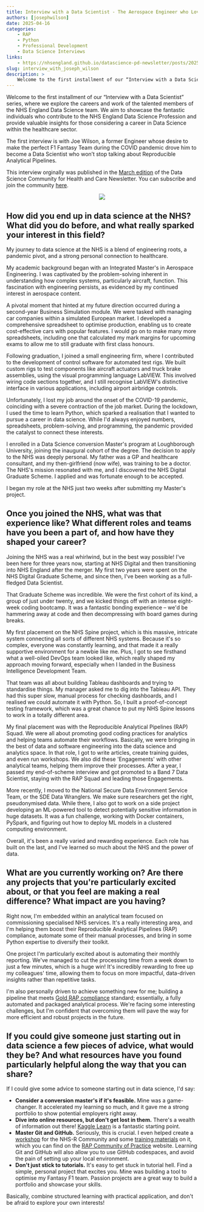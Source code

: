 ```yaml
---
title: Interview with a Data Scientist - The Aerospace Engineer who Loved Spreadsheets
authors: [josephwilson]
date: 2025-04-16
categories: 
    - RAP
    - Python
    - Professional Development
    - Data Science Interviews
links:
    - https://nhsengland.github.io/datascience-pd-newsletter/posts/2025_03/newsletter.html
slug: interview_with_joseph_wilson
description: >
    Welcome to the first installment of our “Interview with a Data Scientist” series, where we explore the careers and work of the talented members of the NHS England Data Science team. This first interview is with Joe Wilson, a former Engineer whose desire to make the perfect F1 Fantasy Team during the COVID pandemic drove him to become a Data Scientist who won’t stop talking about Reproducible Analytical Pipelines.
---
```


Welcome to the first installment of our “Interview with a Data Scientist” series, where we explore the careers and work of the talented members of the NHS England Data Science team. We aim to showcase the fantastic individuals who contribute to the NHS England Data Science Profession and provide valuable insights for those considering a career in Data Science within the healthcare sector.

The first interview is with Joe Wilson, a former Engineer whose desire to make the perfect F1 Fantasy Team during the COVID pandemic drove him to become a Data Scientist who won’t stop talking about Reproducible Analytical Pipelines.

This interview orginally was published in the [March edition](https://nhsengland.github.io/datascience-pd-newsletter/posts/2025_03/newsletter.html) of the Data Science Community for Health and Care Newsletter. You can subscribe and join the community [here](https://forms.office.com/pages/responsepage.aspx?id=slTDN7CF9UeyIge0jXdO48pr_29hyJFKpCZ7SYYvjeFUNUVPMUk0STlDRlJMNklIWEI3V0NZVTZXVS4u&route=shorturl).

<!-- more -->

<p align="center">
<img src="https://avatars.githubusercontent.com/u/94833558?v=4" />
</p>

## How did you end up in data science at the NHS? What did you do before, and what really sparked your interest in this field?

My journey to data science at the NHS is a blend of engineering roots, a pandemic pivot, and a strong personal connection to healthcare.

My academic background began with an Integrated Master's in Aerospace Engineering. I was captivated by the problem-solving inherent in understanding how complex systems, particularly aircraft, function. This fascination with engineering persists, as evidenced by my continued interest in aerospace content.

A pivotal moment that hinted at my future direction occurred during a second-year Business Simulation module. We were tasked with managing car companies within a simulated European market. I developed a comprehensive spreadsheet to optimise production, enabling us to create cost-effective cars with popular features. I would go on to make many more spreadsheets, including one that calculated my mark margins for upcoming exams to allow me to still graduate with first class honours.

Following graduation, I joined a small engineering firm, where I contributed to the development of control software for automated test rigs. We built custom rigs to test components like aircraft actuators and truck brake assemblies, using the visual programming language LabVIEW. This involved wiring code sections together, and I still recognise LabVIEW's distinctive interface in various applications, including airport airbridge controls.

Unfortunately, I lost my job around the onset of the COVID-19 pandemic, coinciding with a severe contraction of the job market. During the lockdown, I used the time to learn Python, which sparked a realisation that I wanted to pursue a career in data science. While I'd always enjoyed numbers, spreadsheets, problem-solving, and programming, the pandemic provided the catalyst to connect these interests.

I enrolled in a Data Science conversion Master's program at Loughborough University, joining the inaugural cohort of the degree. The decision to apply to the NHS was deeply personal. My father was a GP and healthcare consultant, and my then-girlfriend (now wife), was training to be a doctor. The NHS's mission resonated with me, and I discovered the NHS Digital Graduate Scheme. I applied and was fortunate enough to be accepted.

I began my role at the NHS just two weeks after submitting my Master's project.

## Once you joined the NHS, what was that experience like? What different roles and teams have you been a part of, and how have they shaped your career?

Joining the NHS was a real whirlwind, but in the best way possible! I've been here for three years now, starting at NHS Digital and then transitioning into NHS England after the merger. My first two years were spent on the NHS Digital Graduate Scheme, and since then, I've been working as a full-fledged Data Scientist.

That Graduate Scheme was incredible. We were the first cohort of its kind, a group of just under twenty, and we kicked things off with an intense eight-week coding bootcamp. It was a fantastic bonding experience – we'd be hammering away at code and then decompressing with board games during breaks.

My first placement on the NHS Spine project, which is this massive, intricate system connecting all sorts of different NHS systems. Because it's so complex, everyone was constantly learning, and that made it a really supportive environment for a newbie like me. Plus, I got to see firsthand what a well-oiled DevOps team looked like, which really shaped my approach moving forward, especially when I landed in the Business Intelligence Development Team.

That team was all about building Tableau dashboards and trying to standardise things. My manager asked me to dig into the Tableau API. They had this super slow, manual process for checking dashboards, and I realised we could automate it with Python. So, I built a proof-of-concept testing framework, which was a great chance to put my NHS Spine lessons to work in a totally different area.

My final placement was with the Reproducible Analytical Pipelines (RAP) Squad. We were all about promoting good coding practices for analytics and helping teams automate their workflows. Basically, we were bringing in the best of data and software engineering into the data science and analytics space. In that role, I got to write articles, create training guides, and even run workshops. We also did these 'Engagements' with other analytical teams, helping them improve their processes. After a year, I passed my end-of-scheme interview and got promoted to a Band 7 Data Scientist, staying with the RAP Squad and leading those Engagements.

More recently, I moved to the National Secure Data Environment Service Team, or the SDE Data Wranglers. We make sure researchers get the right, pseudonymised data. While there, I also got to work on a side project developing an ML-powered tool to detect potentially sensitive information in huge datasets. It was a fun challenge, working with Docker containers, PySpark, and figuring out how to deploy ML models in a clustered computing environment.

Overall, it's been a really varied and rewarding experience. Each role has built on the last, and I've learned so much about the NHS and the power of data.

## What are you currently working on? Are there any projects that you're particularly excited about, or that you feel are making a real difference? What impact are you having?

Right now, I'm embedded within an analytical team focused on commissioning specialised NHS services. It's a really interesting area, and I'm helping them boost their Reproducible Analytical Pipelines (RAP) compliance, automate some of their manual processes, and bring in some Python expertise to diversify their toolkit.

One project I'm particularly excited about is automating their monthly reporting. We've managed to cut the processing time from a week down to just a few minutes, which is a huge win! It's incredibly rewarding to free up my colleagues' time, allowing them to focus on more impactful, data-driven insights rather than repetitive tasks.

I'm also personally driven to achieve something new for me; building a pipeline that meets [Gold RAP compliance](https://nhsdigital.github.io/rap-community-of-practice/introduction_to_RAP/levels_of_RAP/) standard; essentially, a fully automated and packaged analytical process. We're facing some interesting challenges, but I'm confident that overcoming them will pave the way for more efficient and robust projects in the future.

## If you could give someone just starting out in data science a few pieces of advice, what would they be? And what resources have you found particularly helpful along the way that you can share?

If I could give some advice to someone starting out in data science, I'd say:

* **Consider a conversion master's if it's feasible.** Mine was a game-changer. It accelerated my learning so much, and it gave me a strong portfolio to show potential employers right away.
* **Dive into online resources, but don't get lost in them.** There's a wealth of information out there! [Kaggle Learn](https://www.kaggle.com/learn/python) is a fantastic starting point.
* **Master Git and GitHub.** Seriously, this is crucial. I even helped create a [workshop](https://www.youtube.com/watch?v=wOk7wDsHD8o) for the NHS-R Community and some [training materials](https://nhsdigital.github.io/rap-community-of-practice/training_resources/git/introduction-to-git/) on it, which you can find on the [RAP Community of Practice](https://nhsdigital.github.io/rap-community-of-practice/) website. Learning Git and GitHub will also allow you to use GitHub codespaces, and avoid the pain of setting up your local environment.
* **Don't just stick to tutorials.** It's easy to get stuck in tutorial hell. Find a simple, personal project that excites you. Mine was building a tool to optimise my Fantasy F1 team. Passion projects are a great way to build a portfolio and showcase your skills.

Basically, combine structured learning with practical application, and don't be afraid to explore your own interests!

